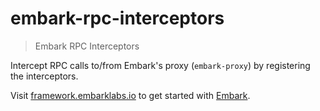 embark-rpc-interceptors
==========================

> Embark RPC Interceptors

Intercept RPC calls to/from Embark's proxy (`embark-proxy`) by registering the interceptors.

Visit [framework.embarklabs.io](https://framework.embarklabs.io/) to get started with
[Embark](https://github.com/embarklabs/embark).
